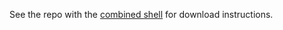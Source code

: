 See the repo with the [combined shell](https://github.com/Strauman/OppgaveplattformShell) for download instructions.
